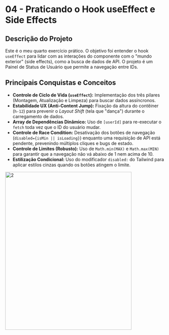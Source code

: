 # 04 - Praticando o Hook useEffect e Side Effects

## Descrição do Projeto
Este é o meu quarto exercício prático. O objetivo foi entender o hook `useEffect` para lidar com as interações do componente com o "mundo exterior" (side effects), como a busca de dados de API. O projeto é um Painel de Status de Usuário que permite a navegação entre IDs.

## Principais Conquistas e Conceitos
* **Controle de Ciclo de Vida (`useEffect`):** Implementação dos três pilares (Montagem, Atualização e Limpeza) para buscar dados assíncronos.
* **Estabilidade UX (Anti-Content Jump):** Fixação da altura do contêiner (`h-12`) para prevenir o *Layout Shift* (tela que "dança") durante o carregamento de dados.
* **Array de Dependências Dinâmico:** Uso de `[userId]` para re-executar o `fetch` toda vez que o ID do usuário mudar.
* **Controle de Race Condition:** Desativação dos botões de navegação (`disabled={isMin || isLoading}`) enquanto uma requisição de API está pendente, prevenindo múltiplos cliques e bugs de estado.
* **Controle de Limites (Robusto):** Uso de `Math.min(MAX)` e `Math.max(MIN)` para garantir que a navegação não vá abaixo de 1 nem acima de 10.
* **Estilização Condicional:** Uso do modificador `disabled:` do Tailwind para aplicar estilos cinzas quando os botões atingem o limite.

<img width="400" height="500" alt="2" src="https://github.com/user-attachments/assets/5cc65e02-47a8-4192-a6ac-45d131adf2b3" />



